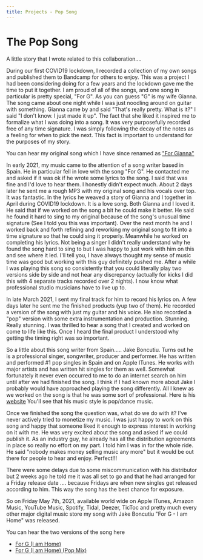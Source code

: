 ```yaml
---
title: Projects - Pop Song 
---
```


# The Pop Song

A little story that I wrote related to this collaboration....

During our first COVID19 lockdown, I recorded a collection of my own songs and published them to Bandcamp for others to enjoy.   This was a project I had been considering doing for a few years and the lockdown gave me the time to put it together.  I am proud of all of the songs, and one song in particular is pretty special,  "For G".   As you can guess "G" is my wife Gianna.  The song came about one night while I was just noodling around on guitar with something.  Gianna came by and said "That's really pretty.  What is it?"  I said "I don't know.  I just made it up".   The fact that she liked it inspired me to formalize what I was doing into a song.    It was very purposefully recorded free of any time signature.  I was simply following the decay of the notes as a feeling for when to pick the next.  This fact is important to understand for the purposes of my story.
 
You can hear my original song which I have since renamed as ["For Gianna"](https://awarrenpratten.bandcamp.com/track/for-gianna)

In early 2021, my music came to the attention of a song writer based in Spain.  He in particular fell in love with the song "For G".  He contacted me and asked if it was ok if he wrote some lyrics to the song.  I said that was fine and I'd love to hear them.   I honestly didn't expect much.   About 2 days later he sent me a rough MP3 with my original song and his vocals over top.   It was fantastic.  In the lyrics he weaved a story of Gianna and I together in April during COVID19 lockdown.   It is a love song.   Both Gianna and I loved it.   He said that if we worked on the song a bit he could make it better.  He said he found it hard to sing to my original because of the song's unusual time signature (See I told you this was important).   Over the next month he and I worked back and forth refining and reworking my original song to fit into a time signature so that he could sing it properly.  Meanwhile he worked on completing his lyrics.    Not being a singer I didn't really understand why he found the song hard to sing to but I was happy to just work with him on this and see where it led.   I'll tell you, I have always thought my sense of music time was good but working with this guy definitely pushed me.   After a while I was playing this song so consistently that you could literally play two versions side by side and not hear any discrepancy (actually for kicks I did this with 4 separate tracks recorded over 2 nights).   I now know what professional studio musicians have to live up to.

In late March 2021, I sent my final track for him to record his lyrics on.    A few days later he sent me the finished products (yup two of them).   He recorded a version of the song with just my guitar and his voice.   He also recorded a "pop" version with some extra instrumentation and production.   Stunning.  Really stunning.  I was thrilled to hear a song that I created and worked on come to life like this.   Once I heard the final product I understood why getting the timing right was so important.

So a little about this song writer from Spain….. Jake Boncutiu.  Turns out he is a professional singer, songwriter, producer and performer.   He has written and performed #1 pop singles in Spain and on Apple ITunes.   He works with major artists and has written hit singles for them as well.   Somewhat fortunately it never even occurred to me to do an internet search on him until after we had finished the song.  I think if I had known more about Jake I probably would have approached playing the song differently.  All I knew as we worked on the song is that he was some sort of professional.   Here is his [website](http://www.therecordmaka.com/)  You'll see that his music style is pop/dance music.

Once we finished the song the question was, what do we do with it?   I've never actively tried to monetize my music.  I was just happy to work on this song and happy that someone liked it enough to express interest in working on it with me.   He was very excited about the song and asked if we could publish it.   As an industry guy, he already has all the distribution agreements in place so really no effort on my part.   I told him I was in for the whole ride.  He said "nobody makes money selling music any more" but it would be out there for people to hear and enjoy.  Perfect!!!

There were some delays due to some miscommunication with his distributor but 2 weeks ago he told me it was all set to go and that he had arranged for a Friday release date ….  because Fridays are when new singles get released according to him.  This way the song has the best chance for exposure.

So on Friday May 7th, 2021, available world wide on Apple ITunes, Amazon Music, YouTube Music, Spotify, Tidal, Deezer, TicToc and pretty much every other major digital music store my song with Jake Boncutiu "For G - I am Home" was released.

You can hear the two versions of the song here
* [For G (I am Home)](https://youtu.be/utNoUqULuHY)
* [For G (I am Home) (Pop Mix)](https://youtu.be/Z7qchi_8WZw)

